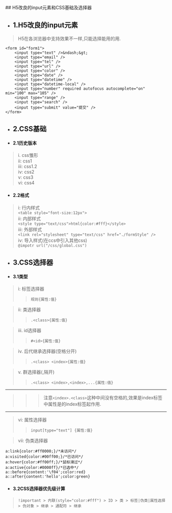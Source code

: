 \## H5改良的input元素和CSS基础及选择器  
- ## 1.H5改良的input元素 ###  
> H5在各浏览器中支持效果不一样,只能选择能用的用.
```
<form id="form1">
    <input type="text" />&ndash;&gt;
    <input type="email" />
    <input type="tel" />
    <input type="url" />
    <input type="color" />
    <input type="date" />
    <input type="datetime" />
    <input type="datetime-local" />
    <input type="number" required autofocus autocomplete="on" min="100" max="105" />
    <input type="range" />
    <input type="search" />
    <input type="submit" value="提交" />
</form>
```
    
- ## 2.CSS基础  ###  
- #### 2.1历史版本
> i.    css雏形  
  ii:   css1  
  iii:  css1.2  
  iv:   css2  
  v:    css3  
  vi:   css4  
- #### 2.2格式
> i:    行内样式  
`<table style="font-size:12px">`  
> ii:   内部样式  
`<style type="text/css">html{color:#fff}</style>`  
> iii:  外部样式  
`<link rel="stylesheet" type="text/css" href="./formStyle" />`  
>iv:    导入样式(在ccs中引入其他css)  
`@impotr url("/css/global.css")`
- ## 3.CSS选择器 ###  
- #### 3.1类型
> i:    标签选择器  
>> `规则{属性:值}`  

> ii:   类选择器  
>> `.<class>{属性:值}`  

> iii.  id选择器  
>> `#<id>{属性:值}`  

> iv.   后代继承选择器(空格分开)  
>> `.<class> <index>{属性:值}`  

> v.    群选择器(,隔开)  
>> `.<class> <index>,<index>,...{属性:值}`   
---
>>> 注意`<index>.<class>`这种中间没有空格的,效果是index标签中属性是<clss>的index标签起作用.
---
> vi:   属性选择器
>> `input[type="text"] {属性:值}`  

> vii: 伪类选择器  
```
a:link{color:#ff0000;}/*未访问*/
a:visited{color:#00ff00;}/*已访问*/
a:hover{color:#ff00ff;}/*鼠标滑过*/
a:active{color:#0000ff}/*已选中*/
a::before{content:'\f04';color:red}
a::after{content:'hello';color:green}
```

- #### 3.2CSS选择器优先级计算  
> `!important > 内联(style="color:#fff") > ID > 类 > 标签|伪类|属性选择 > 伪对象 > 继承 > 通配符 > 继承`